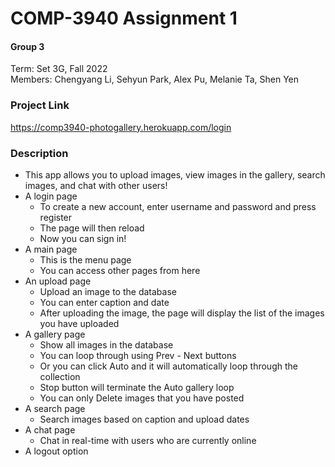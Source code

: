 # COMP-3940 Assignment 1

#### Group 3
Term: Set 3G, Fall 2022 \
Members: Chengyang Li, Sehyun Park, Alex Pu, Melanie Ta, Shen Yen

### Project Link
https://comp3940-photogallery.herokuapp.com/login

### Description
- This app allows you to upload images, view images in the gallery, search images, and chat with other users! 
- A login page
  + To create a new account, enter username and password and press register
  + The page will then reload
  + Now you can sign in!
- A main page
  + This is the menu page
  + You can access other pages from here
- An upload page
  + Upload an image to the database
  + You can enter caption and date
  + After uploading the image, the page will display the list of the images you have uploaded
- A gallery page
  + Show all images in the database
  + You can loop through using Prev - Next buttons
  + Or you can click Auto and it will automatically loop through the collection
  + Stop button will terminate the Auto gallery loop
  + You can only Delete images that you have posted
- A search page
  + Search images based on caption and upload dates
- A chat page
  + Chat in real-time with users who are currently online
- A logout option
